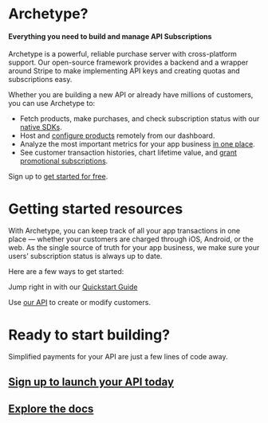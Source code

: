 # Archetype? 

#### Everything you need to build and manage API Subscriptions

Archetype is a powerful, reliable purchase server with cross-platform support. Our open-source framework provides a backend and a wrapper around Stripe to make implementing API keys and creating quotas and subscriptions easy. 

Whether you are building a new API or already have millions of customers, you can use Archetype to:

-   Fetch products, make purchases, and check subscription status with our  [native SDKs](https://docs.archetype.dev/docs/installation).
-   Host and  [configure products](https://docs.archetype.dev/docs/products)  remotely from our dashboard.
-   Analyze the most important metrics for your app business  [in one place](https://docs.archetype.dev/docs/analytics).
-   See customer transaction histories, chart lifetime value, and  [grant promotional subscriptions](https://docs.archetype.dev/docs/customers).

Sign up to  [get started for free](https://beta.archetype.dev/signup).


# Getting started resources

[](https://docs.archetype.dev/docs/welcome#getting-started-resources)

With Archetype, you can keep track of all your app transactions in one place — whether your customers are charged through iOS, Android, or the web. As the single source of truth for your app business, we make sure your users’ subscription status is always up to date.

Here are a few ways to get started:

Jump right in with our  [Quickstart Guide](https://docs.archetype.dev/docs/getting-started)

Use  [our API](https://docs.archetype.dev/reference)  to create or modify customers.

# Ready to start building?

Simplified payments for your API are just a few lines of code away.

## [Sign up to  **launch your API today**](https://app.archetype.dev/signup)

## **[Explore the docs](https://docs.archetype.dev/docs/getting-started)**